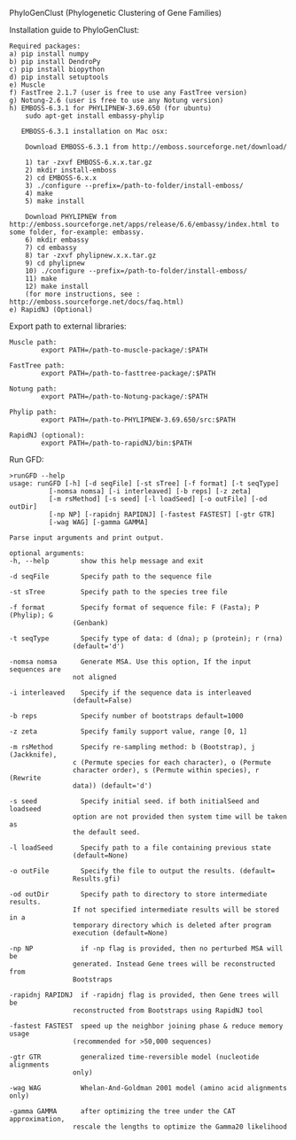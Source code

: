 PhyloGenClust (Phylogenetic Clustering of Gene Families)

Installation guide to PhyloGenClust:

	Required packages:
	a) pip install numpy 
	b) pip install DendroPy
	c) pip install biopython
	d) pip install setuptools
	e) Muscle
	f) FastTree 2.1.7 (user is free to use any FastTree version) 
	g) Notung-2.6 (user is free to use any Notung version)
	h) EMBOSS-6.3.1 for PHYLIPNEW-3.69.650 (for ubuntu)
		sudo apt-get install embassy-phylip 
	   	
	   EMBOSS-6.3.1 installation on Mac osx:
        
        Download EMBOSS-6.3.1 from http://emboss.sourceforge.net/download/
        
        1) tar -zxvf EMBOSS-6.x.x.tar.gz 
        2) mkdir install-emboss
        2) cd EMBOSS-6.x.x
        3) ./configure --prefix=/path-to-folder/install-emboss/
        4) make
        5) make install
		
        Download PHYLIPNEW from http://emboss.sourceforge.net/apps/release/6.6/embassy/index.html to some folder, for-example: embassy.
		6) mkdir embassy
		7) cd embassy
		8) tar -zxvf phylipnew.x.x.tar.gz
		9) cd phylipnew
		10) ./configure --prefix=/path-to-folder/install-emboss/
		11) make 
		12) make install
        (for more instructions, see : http://emboss.sourceforge.net/docs/faq.html)
	e) RapidNJ (Optional)

	
Export path to external libraries:
		
	Muscle path:
			export PATH=/path-to-muscle-package/:$PATH
			
	FastTree path:
			export PATH=/path-to-fasttree-package/:$PATH
			
	Notung path:
			export PATH=/path-to-Notung-package/:$PATH
    
    Phylip path:
            export PATH=/path-to-PHYLIPNEW-3.69.650/src:$PATH
    
    RapidNJ (optional):
            export PATH=/path-to-rapidNJ/bin:$PATH

Run GFD:

	>runGFD --help
	usage: runGFD [-h] [-d seqFile] [-st sTree] [-f format] [-t seqType]
              [-nomsa nomsa] [-i interleaved] [-b reps] [-z zeta]
              [-m rsMethod] [-s seed] [-l loadSeed] [-o outFile] [-od outDir]
              [-np NP] [-rapidnj RAPIDNJ] [-fastest FASTEST] [-gtr GTR]
              [-wag WAG] [-gamma GAMMA]

	Parse input arguments and print output.

	optional arguments:
 	-h, --help        show this help message and exit

  	-d seqFile        Specify path to the sequence file

  	-st sTree         Specify path to the species tree file

 	-f format         Specify format of sequence file: F (Fasta); P (Phylip); G
                    (Genbank)

  	-t seqType        Specify type of data: d (dna); p (protein); r (rna)
                    (default='d')

  	-nomsa nomsa      Generate MSA. Use this option, If the input sequences are
                    not aligned

 	-i interleaved    Specify if the sequence data is interleaved
                    (default=False)

  	-b reps           Specify number of bootstraps default=1000

  	-z zeta           Specify family support value, range [0, 1]

  	-m rsMethod       Specify re-sampling method: b (Bootstrap), j (Jackknife),
                    c (Permute species for each character), o (Permute
                    character order), s (Permute within species), r (Rewrite
                    data)) (default='d')

  	-s seed           Specify initial seed. if both initialSeed and loadseed
                    option are not provided then system time will be taken as
                    the default seed.

  	-l loadSeed       Specify path to a file containing previous state
                    (default=None)

  	-o outFile        Specify the file to output the results. (default=
                    Results.gfi)

  	-od outDir        Specify path to directory to store intermediate results.
                    If not specified intermediate results will be stored in a
                    temporary directory which is deleted after program
                    execution (default=None)

  	-np NP            if -np flag is provided, then no perturbed MSA will be
                    generated. Instead Gene trees will be reconstructed from
                    Bootstraps

  	-rapidnj RAPIDNJ  if -rapidnj flag is provided, then Gene trees will be
                    reconstructed from Bootstraps using RapidNJ tool

  	-fastest FASTEST  speed up the neighbor joining phase & reduce memory usage
                    (recommended for >50,000 sequences)

  	-gtr GTR          generalized time-reversible model (nucleotide alignments
                    only)

  	-wag WAG          Whelan-And-Goldman 2001 model (amino acid alignments only)

  	-gamma GAMMA      after optimizing the tree under the CAT approximation,
                    rescale the lengths to optimize the Gamma20 likelihood

